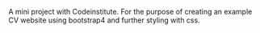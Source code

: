 A mini project with Codeinstitute.
For the purpose of creating an example CV website using bootstrap4 and further styling with css.

